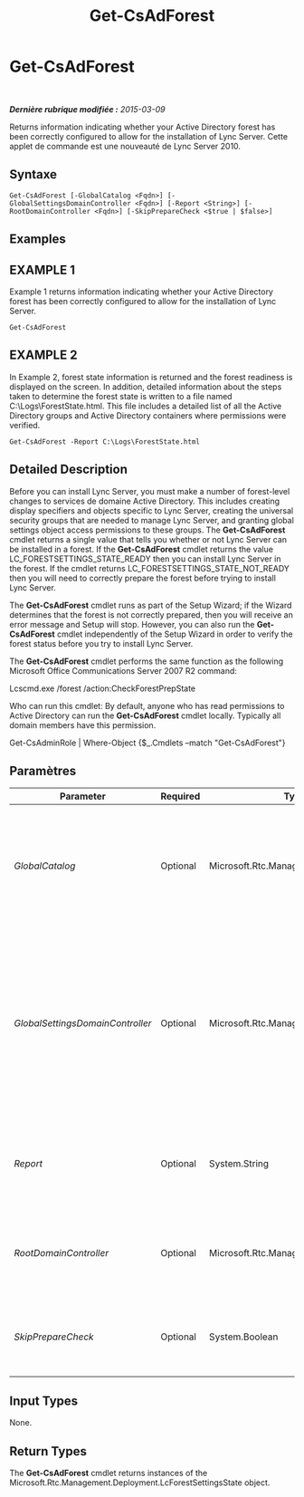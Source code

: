 ﻿---
title: Get-CsAdForest
TOCTitle: Get-CsAdForest
ms:assetid: f063df2f-fdb2-4599-bfb0-fb4ba3584e3b
ms:mtpsurl: https://technet.microsoft.com/fr-fr/library/Gg412995(v=OCS.15)
ms:contentKeyID: 49299284
ms.date: 05/20/2016
mtps_version: v=OCS.15
ms.translationtype: HT
---

# Get-CsAdForest

 

_**Dernière rubrique modifiée :** 2015-03-09_

Returns information indicating whether your Active Directory forest has been correctly configured to allow for the installation of Lync Server. Cette applet de commande est une nouveauté de Lync Server 2010.

## Syntaxe

    Get-CsAdForest [-GlobalCatalog <Fqdn>] [-GlobalSettingsDomainController <Fqdn>] [-Report <String>] [-RootDomainController <Fqdn>] [-SkipPrepareCheck <$true | $false>]

## Examples

## EXAMPLE 1

Example 1 returns information indicating whether your Active Directory forest has been correctly configured to allow for the installation of Lync Server.

    Get-CsAdForest

## EXAMPLE 2

In Example 2, forest state information is returned and the forest readiness is displayed on the screen. In addition, detailed information about the steps taken to determine the forest state is written to a file named C:\\Logs\\ForestState.html. This file includes a detailed list of all the Active Directory groups and Active Directory containers where permissions were verified.

    Get-CsAdForest -Report C:\Logs\ForestState.html

## Detailed Description

Before you can install Lync Server, you must make a number of forest-level changes to services de domaine Active Directory. This includes creating display specifiers and objects specific to Lync Server, creating the universal security groups that are needed to manage Lync Server, and granting global settings object access permissions to these groups. The **Get-CsAdForest** cmdlet returns a single value that tells you whether or not Lync Server can be installed in a forest. If the **Get-CsAdForest** cmdlet returns the value LC\_FORESTSETTINGS\_STATE\_READY then you can install Lync Server in the forest. If the cmdlet returns LC\_FORESTSETTINGS\_STATE\_NOT\_READY then you will need to correctly prepare the forest before trying to install Lync Server.

The **Get-CsAdForest** cmdlet runs as part of the Setup Wizard; if the Wizard determines that the forest is not correctly prepared, then you will receive an error message and Setup will stop. However, you can also run the **Get-CsAdForest** cmdlet independently of the Setup Wizard in order to verify the forest status before you try to install Lync Server.

The **Get-CsAdForest** cmdlet performs the same function as the following Microsoft Office Communications Server 2007 R2 command:

Lcscmd.exe /forest /action:CheckForestPrepState

Who can run this cmdlet: By default, anyone who has read permissions to Active Directory can run the **Get-CsAdForest** cmdlet locally. Typically all domain members have this permission.

Get-CsAdminRole | Where-Object {$\_.Cmdlets –match "Get-CsAdForest"}

## Paramètres


<table>
<colgroup>
<col style="width: 25%" />
<col style="width: 25%" />
<col style="width: 25%" />
<col style="width: 25%" />
</colgroup>
<thead>
<tr class="header">
<th>Parameter</th>
<th>Required</th>
<th>Type</th>
<th>Description</th>
</tr>
</thead>
<tbody>
<tr class="odd">
<td><p><em>GlobalCatalog</em></p></td>
<td><p>Optional</p></td>
<td><p>Microsoft.Rtc.Management.Deploy.Fqdn</p></td>
<td><p>Fully qualified domain name (FQDN) of a global catalog server in your domain. This parameter is not required if you are running the <strong>Get-CsAdForest</strong> cmdlet on a computer with an account in your domain.</p></td>
</tr>
<tr class="even">
<td><p><em>GlobalSettingsDomainController</em></p></td>
<td><p>Optional</p></td>
<td><p>Microsoft.Rtc.Management.Deploy.Fqdn</p></td>
<td><p>FQDN of a domain controller where global settings are stored. If global settings are stored in the System container in AD DS, then this parameter must point to the root domain controller. If global settings are stored in the Configuration container, then any domain controller can be used and this parameter can be omitted.</p></td>
</tr>
<tr class="odd">
<td><p><em>Report</em></p></td>
<td><p>Optional</p></td>
<td><p>System.String</p></td>
<td><p>Enables you to specify a file path for the log file created when the cmdlet runs. For example: -Report &quot;C:\Logs\ForestPrep.html&quot;</p></td>
</tr>
<tr class="even">
<td><p><em>RootDomainController</em></p></td>
<td><p>Optional</p></td>
<td><p>Microsoft.Rtc.Management.Deploy.Fqdn</p></td>
<td><p>FQDN of the root domain controller, used to create trust paths for clients that need to access resources in domains other than their own.</p></td>
</tr>
<tr class="odd">
<td><p><em>SkipPrepareCheck</em></p></td>
<td><p>Optional</p></td>
<td><p>System.Boolean</p></td>
<td><p>When set to True ($True), causes Get-CsAdForest to run without first doing its initial preparation checks.</p></td>
</tr>
</tbody>
</table>


## Input Types

None.

## Return Types

The **Get-CsAdForest** cmdlet returns instances of the Microsoft.Rtc.Management.Deployment.LcForestSettingsState object.

